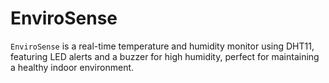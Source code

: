 # EnviroSense
``EnviroSense`` is a real-time temperature and humidity monitor using DHT11, featuring LED alerts and a buzzer for high humidity, perfect for maintaining a healthy indoor environment.

